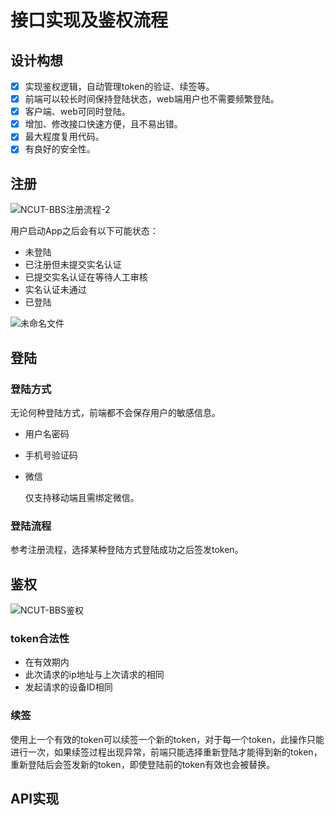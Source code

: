 # 接口实现及鉴权流程

## 设计构想

- [x] 实现鉴权逻辑，自动管理token的验证、续签等。
- [x] 前端可以较长时间保持登陆状态，web端用户也不需要频繁登陆。
- [x] 客户端、web可同时登陆。
- [x] 增加、修改接口快速方便，且不易出错。
- [x] 最大程度复用代码。
- [x] 有良好的安全性。

## 注册

![NCUT-BBS注册流程-2](https://picture.fatech.online/20210307104352.png?x-oss-process=style/blog-picture)

用户启动App之后会有以下可能状态：

* 未登陆
* 已注册但未提交实名认证
* 已提交实名认证在等待人工审核
* 实名认证未通过
* 已登陆

![未命名文件](https://picture.fatech.online/20210307110028.png?x-oss-process=style/blog-picture)

## 登陆

### 登陆方式

无论何种登陆方式，前端都不会保存用户的敏感信息。

* 用户名密码

* 手机号验证码

* 微信

  仅支持移动端且需绑定微信。

### 登陆流程

参考注册流程，选择某种登陆方式登陆成功之后签发token。

## 鉴权

![NCUT-BBS鉴权](https://picture.fatech.online/20210307004203.png?x-oss-process=style/blog-picture)

### token合法性

* 在有效期内
* 此次请求的ip地址与上次请求的相同
* 发起请求的设备ID相同

### 续签

使用上一个有效的token可以续签一个新的token，对于每一个token，此操作只能进行一次，如果续签过程出现异常，前端只能选择重新登陆才能得到新的token，重新登陆后会签发新的token，即使登陆前的token有效也会被替换。

## API实现

